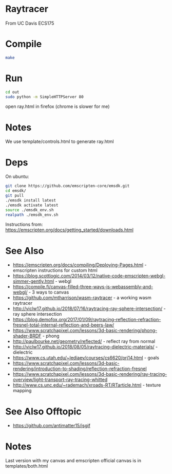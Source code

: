 Raytracer
===
From UC Davis ECS175


Compile
===
```bash
make
```

Run
===
```bash
cd out
sudo python -m SimpleHTTPServer 80
```

open ray.html in firefox (chrome is slower for me)


Notes
===
We use template/controls.html to generate ray.html





Deps
===
On ubuntu:

```bash
git clone https://github.com/emscripten-core/emsdk.git
cd emsdk/
git pull
./emsdk install latest
./emsdk activate latest
source ./emsdk_env.sh
realpath ./emsdk_env.sh 
```

Instructions from: https://emscripten.org/docs/getting_started/downloads.html




See Also
===
* https://emscripten.org/docs/compiling/Deploying-Pages.html - emscripten instructions for custom html
* https://blog.scottlogic.com/2014/03/12/native-code-emscripten-webgl-simmer-gently.html - webgl
* https://compile.fi/canvas-filled-three-ways-js-webassembly-and-webgl/ - 3 ways to canvas
* https://github.com/mtharrison/wasm-raytracer - a working wasm raytracer
* http://viclw17.github.io/2018/07/16/raytracing-ray-sphere-intersection/ - ray sphere intersection
* https://blog.demofox.org/2017/01/09/raytracing-reflection-refraction-fresnel-total-internal-reflection-and-beers-law/
* https://www.scratchapixel.com/lessons/3d-basic-rendering/phong-shader-BRDF - phong
* http://paulbourke.net/geometry/reflected/ - reflect ray from normal
* http://viclw17.github.io/2018/08/05/raytracing-dielectric-materials/ - dielectric
* https://www.cs.utah.edu/~lediaev/courses/cs6620/prj14.html - goals
* https://www.scratchapixel.com/lessons/3d-basic-rendering/introduction-to-shading/reflection-refraction-fresnel
* https://www.scratchapixel.com/lessons/3d-basic-rendering/ray-tracing-overview/light-transport-ray-tracing-whitted
* http://www.cs.unc.edu/~rademach/xroads-RT/RTarticle.html - texture mapping

See Also Offtopic
===
* https://github.com/antimatter15/jsgif


Notes
===
Last version with my canvas and emscripten official canvas is in templates/both.html
